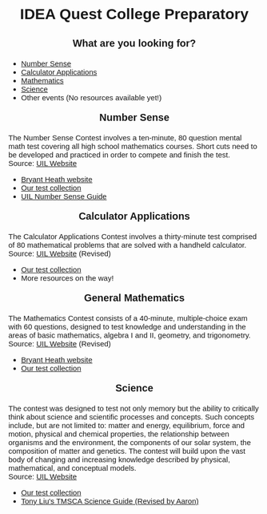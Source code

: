 <html>
  
<head>
  
  <meta charset="utf-8">
  <meta name="viewport" content="width=device-width">
  <title>iqms-uil home</title>
  
  <style>
  
    #title {
      text-align: center;
      font-family: sans-serif;
      font-size: 30px;
      font-weight: bold;
    }
    
    .subtitle {
      text-align: center;
      font-family: sans-serif;
      font-size: 20px;
      font-weight: bold;
    }
    
    .lists {
      font-family: sans-serif;
      font-size: 15px;
    }
      
    #number-sense {
        font-family: sans-serif;
        font-size: 15px
      }
      
    #calculator-applications {
      font-family: sans-serif;
      font-size: 15px
    }
    
    #math {
      font-family: sans-serif;
      font-size: 15px
    }
    
    #science {
      font-family: sans-serif;
      font-size: 15px
    }
  
  </style>
  
</head>
  
<body>
  
  <p id="title">IDEA Quest College Preparatory</p>
  
  <p class="subtitle">What are you looking for?</p>
    <ul class="lists">
      <li><a href="#number-sense">Number Sense</a></li>
      <li><a href="#calculator-applications">Calculator Applications</a></li>
      <li><a href="#math">Mathematics</a></li>
      <li><a href="#science">Science</a></li>
      <li>Other events (No resources available yet!)</li>
    </ul>
  
  <p class="subtitle">Number Sense</p>
  
  <p id="number-sense">The Number Sense Contest involves a ten-minute, 
    80 question mental math test covering all high school mathematics 
    courses. Short cuts need to be developed and practiced in order 
    to compete and finish the test. <br> 
    Source: <a href="https://www.uiltexas.org/academics/stem/number-sense">
    UIL Website</a> </p>
  
 <ul class="lists">
   <li><a href="https://www.bryantheath.com">Bryant Heath website</a></li>
   <li><a href="https://drive.google.com/open?id=1JWaqL4Q9vdVIVwPTvlfgC0PIOV0LTI8J">
     Our test collection</a></li>
   <li><a href="https://drive.google.com/file/d/18osCN_3p3mDYATouATgGZ7U1tpT-c05l/view?usp=sharing">
     UIL Number Sense Guide</a></li>
  </ul>
  
  <p class="subtitle">Calculator Applications</p>
  
  <p id="calculator-applications"> The Calculator Applications Contest 
    involves a thirty-minute test comprised of 80 mathematical problems 
    that are solved with a handheld calculator.<br>
    Source: <a href="https://www.uiltexas.org/academics/stem/calculator-applications">
    UIL Website</a> (Revised) </p>
  
   <ul class="lists">
   <li><a href="https://drive.google.com/open?id=1KHGixioN0WaB9jFYHYgRtpcuqZMTCYDt">
     Our test collection</a></li>
   <li>More resources on the way!</li>
  </ul>

   <p class="subtitle">General Mathematics</p>
  
  <p id="math"> The Mathematics Contest consists of a 40-minute, 
    multiple-choice exam with 60 questions, designed to test knowledge
    and understanding in the areas of basic mathematics, algebra I and
    II, geometry, and trigonometry. <br>
    Source: <a href="https://www.uiltexas.org/academics/stem/mathematics">
    UIL Website</a> (Revised) </p>
  
   <ul class="lists">
   <li><a href="https://www.bryantheath.com">Bryant Heath website</a></li>
   <li><a href="https://drive.google.com/open?id=1uK6itcowoyl6bpL6x_tu_J7hwHDKxKsP">
     Our test collection</a></li>
  </ul>
  
  <p class="subtitle">Science</p>
  
  <p id="science"> The contest was designed to test not only memory but the
    ability to critically think about science and scientific processes 
    and concepts. Such concepts include, but are not limited to: matter
    and energy, equilibrium, force and motion, physical and chemical 
    properties, the relationship between organisms and the environment, 
    the components of our solar system, the composition of matter and 
    genetics. The contest will build upon the vast body of changing and 
    increasing knowledge described by physical, mathematical, and 
    conceptual models. <br>
    Source: <a href="https://www.uiltexas.org/aplus/events/aplus-science">
    UIL Website</a> </p>
  
   <ul class="lists">
     <li><a href="https://drive.google.com/open?id=1oFIeuaBbV11NDmWFdityQUvSQ00cAfQj">
     Our test collection</a></li>
     <li><a href="https://drive.google.com/open?id=1vlYsGLcwHkjWoFXTE1ASaFPsXjCI0MhPaYUvGKGL1dY">
       Tony Liu's TMSCA Science Guide (Revised by Aaron)</a></li>
  </ul>
  
</body>
  
</html>
